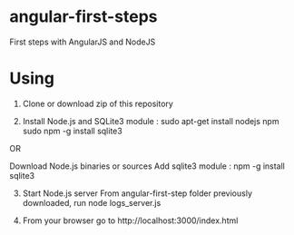 angular-first-steps
===================

First steps with AngularJS and NodeJS


Using
=====

1) Clone or download zip of this repository

2) Install Node.js and SQLite3 module :
sudo apt-get install nodejs npm
sudo npm -g install sqlite3

OR

Download Node.js binaries or sources
Add sqlite3 module : npm -g install sqlite3

3) Start Node.js server
From angular-first-step folder previously downloaded, run 
node logs_server.js

4) From your browser go to http://localhost:3000/index.html

